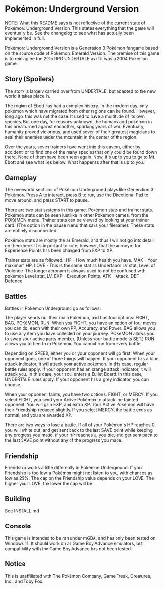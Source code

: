 # Pokémon: Underground Version

NOTE: What this README says is not reflective of the current state of Pokémon: Underground Version. This states everything that the game will eventually be. See the changelog to see what has actually been implemented in full.

Pokémon: Underground Version is a Generation 3 Pokémon fangame based on the source code of Pokémon: Emerald Version. The premise of this game is to reimagine the 2015 RPG UNDERTALE as if it was a 2004 Pokémon game. 

## Story (Spoilers)

The story is largely carried over from UNDERTALE, but adapted to the new world it takes place in.

The region of Ebott has had a complex history. In the modern day, only pokémon which have migrated from other regions can be found. However, long ago, this was not the case.
It used to have a multitude of its own species. But one day, for reasons unknown, the humans and pokémon in this area turned against eachother, sparking years of war. Eventually, humanity proved victorious, and used seven of their greatest magicians to seal their enemies under the mountain in the center of the region.

Over the years, seven trainers have went into this cavern, either by accident, or to find one of the many species that only could be found down there. None of them have been seen again. Now, it's up to you to go to Mt. Ebott and see what lies below. What happenss after that is up to you.

## Gameplay

The overworld sections of Pokémon Underground plays like Generation 3 Pokémon. Press A to interact, press B to run, use the Directional Pad to move around, and press START to pause.

There are two stat systems in this game. Pokémon stats and trainer stats. Pokémon stats can be seen just like in other Pokémon games, from the POKéMON menu. Trainer stats can be viewed by looking at your trainer card. (The option in the pause menu that says your filename). These stats are entirely disconnected.

Pokémon stats are mostly the as Emerald, and thus I will not go into detail on them here.
It is important to note, however, that the acronym for Experience Points has been changed from EXP to XP.

Trainer stats are as followed.:
HP - How much health you have.
MAX - Your maximum HP.
LOVE - This is the same stat as Undertale's LV stat, Level of Violence. The longer acronym is always used to not be confused with pokémon Level stat, LV.
EXP - Execution Points.
ATK - Attack.
DEF - Defence.

## Battles

Battles in Pokémon Underground go as follows.

The player sends out their main Pokémon, and has four options:
FIGHT, BAG, POKéMON, RUN.
When you FIGHT, you have an option of four moves you can do, each with their own PP, Accuracy, and Power.
BAG allows you to use any item you have collected on your journey.
POKéMON allows you to swap your active party member. (Unless your battle mode is SET.)
RUN allows you to flee from Pokémon. You cannot run from every battle.

Depending on SPEED, either you or your opponent will go first. When your opponent goes, one of three things will happen.
If your opponent has a blue attack indicator, it will attack your active pokémon. In this case, regular battle rules apply.
If your opponent has an orange attack indicator, it will attack you. In this case, your soul enters a Bullet Board. In this case, UNDERTALE rules apply.
If your opponent has a grey indicator, you can choose.

When your opponent faints, you have two options. FIGHT, or MERCY. If you select FIGHT, you send your Active Pokémon to attack the fainted opponent. You will gain EXP, and extra XP. Your Active Pokémon will have their Friendship reduced slightly. If you select MERCY, the battle ends as normal, and you are awarded XP.

There are two ways to lose a battle. If all of your Pokémon's HP reaches 0, you will white out, and get sent back to the last SAVE point while keeping any progress you made. If your HP reaches 0, you die, and get sent back to the last SAVE point without any of the progress you made.

## Friendship

Friendship works a little differently in Pokémon Underground. If your Friendship is too low, a Pokémon might not listen to you, with chances as low as 25%.
The cap on the Friendship value depends on your LOVE. The higher your LOVE, the lower the cap will be.

## Building
See INSTALL.md

## Console

This game is intended to be ran under mGBA, and has only been tested on Windows 11. It should work on all Game Boy Advance emulators, but compatibility with the Game Boy Advance has not been tested.

## Notice

This is unaffiliated with The Pokémon Company, Game Freak, Creatures, Inc., and Toby Fox.
